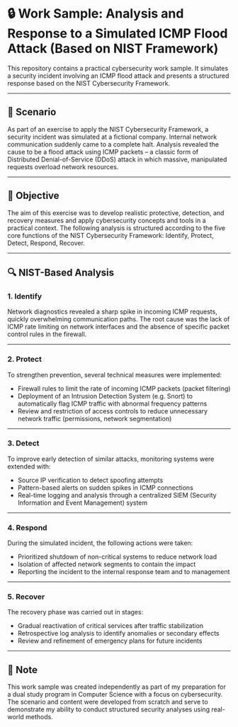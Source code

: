 # 🔒 Work Sample: Analysis and Response to a Simulated ICMP Flood Attack (Based on NIST Framework)

This repository contains a practical cybersecurity work sample. It simulates a security incident involving an ICMP flood attack and presents a structured response based on the NIST Cybersecurity Framework.

---

## 📘 Scenario

As part of an exercise to apply the NIST Cybersecurity Framework, a security incident was simulated at a fictional company. Internal network communication suddenly came to a complete halt. Analysis revealed the cause to be a flood attack using ICMP packets – a classic form of Distributed Denial-of-Service (DDoS) attack in which massive, manipulated requests overload network resources.

---

## 🎯 Objective

The aim of this exercise was to develop realistic protective, detection, and recovery measures and apply cybersecurity concepts and tools in a practical context. The following analysis is structured according to the five core functions of the NIST Cybersecurity Framework: Identify, Protect, Detect, Respond, Recover.

---

## 🔍 NIST-Based Analysis

### 1. Identify

Network diagnostics revealed a sharp spike in incoming ICMP requests, quickly overwhelming communication paths. The root cause was the lack of ICMP rate limiting on network interfaces and the absence of specific packet control rules in the firewall.

---

### 2. Protect

To strengthen prevention, several technical measures were implemented:

- Firewall rules to limit the rate of incoming ICMP packets (packet filtering)
- Deployment of an Intrusion Detection System (e.g. Snort) to automatically flag ICMP traffic with abnormal frequency patterns
- Review and restriction of access controls to reduce unnecessary network traffic (permissions, network segmentation)

---

### 3. Detect

To improve early detection of similar attacks, monitoring systems were extended with:

- Source IP verification to detect spoofing attempts
- Pattern-based alerts on sudden spikes in ICMP connections
- Real-time logging and analysis through a centralized SIEM (Security Information and Event Management) system

---

### 4. Respond

During the simulated incident, the following actions were taken:

- Prioritized shutdown of non-critical systems to reduce network load
- Isolation of affected network segments to contain the impact
- Reporting the incident to the internal response team and to management

---

### 5. Recover

The recovery phase was carried out in stages:

- Gradual reactivation of critical services after traffic stabilization
- Retrospective log analysis to identify anomalies or secondary effects
- Review and refinement of emergency plans for future incidents

---


## 📝 Note

This work sample was created independently as part of my preparation for a dual study program in Computer Science with a focus on cybersecurity. The scenario and content were developed from scratch and serve to demonstrate my ability to conduct structured security analyses using real-world methods.


